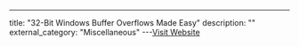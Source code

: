 ---
title: "32-Bit Windows Buffer Overflows Made Easy"
description: ""
external_category: "Miscellaneous"
---[Visit Website](https://veteransec.com/2018/09/10/32-bit-windows-buffer-overflows-made-easy/)

